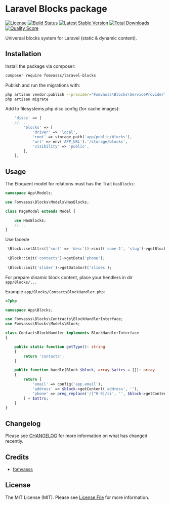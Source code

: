 
# Laravel Blocks package

[![License](https://img.shields.io/packagist/l/fomvasss/laravel-blocks.svg?style=for-the-badge)](https://packagist.org/packages/fomvasss/laravel-blocks)
[![Build Status](https://img.shields.io/github/stars/fomvasss/laravel-blocks.svg?style=for-the-badge)](https://github.com/fomvasss/laravel-blocks)
[![Latest Stable Version](https://img.shields.io/packagist/v/fomvasss/laravel-blocks.svg?style=for-the-badge)](https://packagist.org/packages/fomvasss/laravel-blocks)
[![Total Downloads](https://img.shields.io/packagist/dt/fomvasss/laravel-blocks.svg?style=for-the-badge)](https://packagist.org/packages/fomvasss/laravel-blocks)
[![Quality Score](https://img.shields.io/scrutinizer/g/fomvasss/laravel-blocks.svg?style=for-the-badge)](https://scrutinizer-ci.com/g/fomvasss/laravel-blocks)

Universal blocks system for Laravel (static & dynamic content).

## Installation

Install the package via composer:

```bash
composer require fomvasss/laravel-blocks
```

Publish and run the migrations with:

```bash
php artisan vendor:publish --provider="Fomvasss\Blocks\ServiceProvider"
php artisan migrate
```

Add to filesystems.php disc config (for cache images):

```php
    'discs' => [
    //...
        'blocks' => [
            'driver' => 'local',
            'root' => storage_path('app/public/blocks'),
            'url' => env('APP_URL').'/storage/blocks',
            'visibility' => 'public',
        ],
    ],
```

## Usage

The Eloquent model for relations must has the Trait `HasBlocks`:

```php
namespace App\Models;

use Fomvasss\Blocks\Models\HasBlocks;

class PageModel extends Model {

	use HasBlocks;
	//...
}
```

Use facede

```php
 \Block::setAttrs(['sort' => 'desc'])->init('some-1', 'slug')->getBlock();
 
 \Block::init('contacts')->getData('phone');
 
 \Block::init('slider')->getDataSort('slides');
```

For prepare dinamic block content, place your hendlers in dir `app/Blocks/...`

Example `app/Blocks/ContactsBlockHandler.php`:

```php
<?php

namespace App\Blocks;

use Fomvasss\Blocks\Contracts\BlockHandlerInterface;
use Fomvasss\Blocks\Models\Block;

class ContactsBlockHandler implements BlockHandlerInterface
{

    public static function getType(): string
    {
        return 'contacts';
    }

    public function handle(Block $block, array $attrs = []): array
    {
        return [
            'email' => config('app.email'),
            'address' => $block->getContent('address', ''),
            'phone' => preg_replace('/[^0-9]/si', '', $block->getContent('phone', '')),
        ] + $attrs;
    }
}
```


## Changelog

Please see [CHANGELOG](CHANGELOG.md) for more information on what has changed recently.

## Credits

- [fomvasss](https://github.com/fomvasss)

## License

The MIT License (MIT). Please see [License File](LICENSE.md) for more information.
